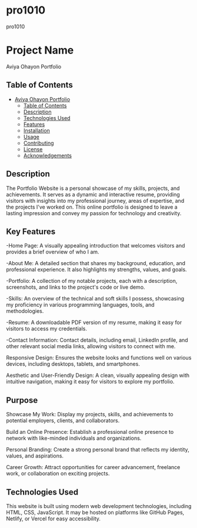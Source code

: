 # pro1010
pro1010
# Project Name

Aviya Ohayon Portfolio

## Table of Contents

- [Aviya Ohayon Portfolio](#project-name)
  - [Table of Contents](#table-of-contents)
  - [Description](#description)
  - [Technologies Used](#technologies-used)
  - [Features](#features)
  - [Installation](#installation)
  - [Usage](#usage)
  - [Contributing](#contributing)
  - [License](#license)
  - [Acknowledgements](#acknowledgements)

## Description

The Portfolio Website is a personal showcase of my skills, projects, and achievements. It serves as a dynamic and interactive resume, providing visitors with insights into my professional journey, areas of expertise, and the projects I've worked on. This online portfolio is designed to leave a lasting impression and convey my passion for technology and creativity.

## Key Features

-Home Page: A visually appealing introduction that welcomes visitors and provides a brief overview of who I am.

-About Me: A detailed section that shares my background, education, and professional experience. It also highlights my strengths, values, and goals.

-Portfolio: A collection of my notable projects, each with a description, screenshots, and links to the project's code or live demo.

-Skills: An overview of the technical and soft skills I possess, showcasing my proficiency in various programming languages, tools, and methodologies.

-Resume: A downloadable PDF version of my resume, making it easy for visitors to access my credentials.

-Contact Information: Contact details, including email, LinkedIn profile, and other relevant social media links, allowing visitors to connect with me.

Responsive Design: Ensures the website looks and functions well on various devices, including desktops, tablets, and smartphones.

Aesthetic and User-Friendly Design: A clean, visually appealing design with intuitive navigation, making it easy for visitors to explore my portfolio.

## Purpose

Showcase My Work: Display my projects, skills, and achievements to potential employers, clients, and collaborators.

Build an Online Presence: Establish a professional online presence to network with like-minded individuals and organizations.

Personal Branding: Create a strong personal brand that reflects my identity, values, and aspirations.

Career Growth: Attract opportunities for career advancement, freelance work, or collaboration on exciting projects.

## Technologies Used
This website is built using modern web development technologies, including HTML, CSS, JavaScript. It may be hosted on platforms like GitHub Pages, Netlify, or Vercel for easy accessibility.



